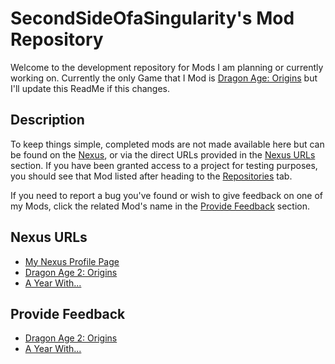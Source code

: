 # SecondSideOfaSingularity's Mod Repository
Welcome to the development repository for Mods I am planning or currently working on. Currently the only Game that I Mod is [Dragon Age: Origins](https://dragonage.fandom.com/wiki/Dragon_Age:_Origins) but I'll update this ReadMe if this changes.

## Description
To keep things simple, completed mods are not made available here but can be found on the [Nexus](https://www.nexusmods.com/), or via the direct URLs provided in the [Nexus URLs](#nexus-urls) section. If you have been granted access to a project for testing purposes, you should see that Mod listed after heading to the [Repositories](https://github.com/orgs/SecondSideOfaSingularity/repositories) tab.

If you need to report a bug you've found or wish to give feedback on one of my Mods, click the related Mod's name in the [Provide Feedback](#provide-feedback) section.

## Nexus URLs
- [My Nexus Profile Page](https://www.nexusmods.com/users/114285913)
- [Dragon Age 2: Origins](https://www.nexusmods.com/dragonage/mods/5709)
- [A Year With...](https://www.nexusmods.com/dragonage/mods/5666)

## Provide Feedback
- [Dragon Age 2: Origins]()
- [A Year With...]()
